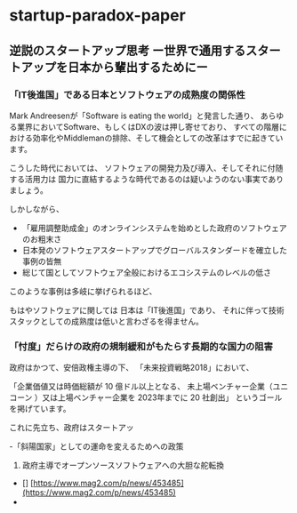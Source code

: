 # startup-paradox-paper

## 逆説のスタートアップ思考 ー世界で通用するスタートアップを日本から輩出するためにー

### 「IT後進国」である日本とソフトウェアの成熟度の関係性

Mark Andreesenが「Software is eating the world」と発言した通り、
あらゆる業界においてSoftware、もしくはDXの波は押し寄せており、
すべての階層における効率化やMiddlemanの排除、そして機会としての改革はすでに起きています。

こうした時代においては、
ソフトウェアの開発力及び導入、そしてそれに付随する活用力は
国力に直結するような時代であるのは疑いようのない事実でありましょう。

しかしながら、

* 「雇用調整助成金」のオンラインシステムを始めとした政府のソフトウェアのお粗末さ
*  日本発のソフトウェアスタートアップでグローバルスタンダードを確立した事例の皆無
*  総じて国としてソフトウェア全般におけるエコシステムのレベルの低さ

このような事例は多岐に挙げられるほど、

もはやソフトウェアに関しては
日本は「IT後進国」であり、
それに伴って技術スタックとしての成熟度は低いと言わざるを得ません。

### 「忖度」だらけの政府の規制緩和がもたらす長期的な国力の阻害

政府はかつて、安倍政権主導の下、
「未来投資戦略2018」において、

「企業価値又は時価総額が 10 億ドル以上となる、
未上場ベンチャー企業（ユニコーン ）又は上場ベンチャー企業を 2023年までに 20 社創出」
というゴールを掲げています。

これに先立ち、政府はスタートアッ

-「斜陽国家」としての運命を変えるためへの政策

1. 政府主導でオープンソースソフトウェアへの大胆な舵転換

- [] [https://www.mag2.com/p/news/453485](https://www.mag2.com/p/news/453485)
- 
<!--stackedit_data:
eyJoaXN0b3J5IjpbMTE5MDA3OTYzMiw5NDk3NTAwMTddfQ==
-->